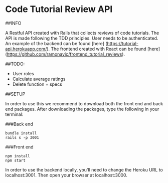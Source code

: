 # Code Tutorial Review API

##INFO

A Restful API created with Rails that collects reviews of code tutorials. The API is made following the TDD principles. User needs to be authenticated. An example of the backend can be found [here] (https://tutorial-api.herokuapp.com/). The frontend created with React can be found [here] (https://github.com/ramonavic/frontend_tutorial_reviews).

##TODO: 

- User roles
- Calculate average ratings
- Delete function + specs

##SETUP

In order to use this we recommend to download both the front end and back end packages. 
After downloading the packages, type the following in your terminal: 

###Back end
```
bundle install
rails s -p 3001
```

###Front end
```
npm install
npm start
```

In order to use the backend locally, you'll need to change the Heroku URL to localhost:3001.
Then open your browser at localhost:3000. 








